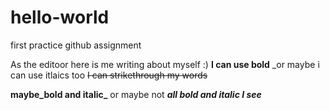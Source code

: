 # hello-world
first practice github assignment

As the editoor here is me writing about myself :) 
**I can use bold**
_or maybe i can use itlaics too
~~I can strikethrough my words~~

**maybe_bold and italic_**
or maybe not
***all bold and italic I see***
